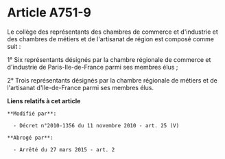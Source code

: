 # Article A751-9

Le collège des représentants des chambres de commerce et d'industrie et des       chambres de métiers et de l'artisanat de
région est composé comme suit : 

1° Six représentants désignés par la chambre régionale de commerce et d'industrie de Paris-Ile-de-France parmi ses membres
élus ; 

2° Trois représentants désignés par la chambre régionale de métiers et de l'artisanat d'Ile-de-France parmi ses membres élus.

**Liens relatifs à cet article**

	**Modifié par**:

	  - Décret n°2010-1356 du 11 novembre 2010 - art. 25 (V)

	**Abrogé par**:

	  - Arrêté du 27 mars 2015 - art. 2
